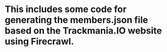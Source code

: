 # This includes some code for generating the members.json file based on the Trackmania.IO website using Firecrawl.